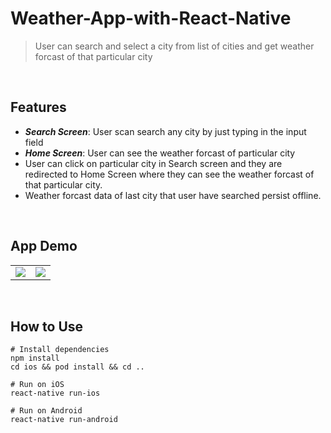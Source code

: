 # Weather-App-with-React-Native

> User can search and select a city from list of cities and get weather forcast of that particular city

<br />

## Features

- **_Search Screen_**: User scan search any city by just typing in the input field
- **_Home Screen_**: User can see the weather forcast of particular city
- User can click on particular city in Search screen and they are redirected to Home Screen where they can see the weather forcast of that particular city.
- Weather forcast data of last city that user have searched persist offline.

<br />

## App Demo

<table>
  <tr >
      <td align="right" valign="top">
        <img src="https://user-images.githubusercontent.com/62681943/139521161-27eb7dd2-28a6-4984-b177-512883ccdf78.PNG" style="vertical-align: top;" />
    </td>
    <td valign="top">
      <img src="https://user-images.githubusercontent.com/62681943/139521156-1b317c60-a547-4b34-b39a-dbd941c763b4.PNG" />
    </td>

  </tr>
</table>

<br />

## How to Use

```
# Install dependencies
npm install
cd ios && pod install && cd ..

# Run on iOS
react-native run-ios

# Run on Android
react-native run-android
```
